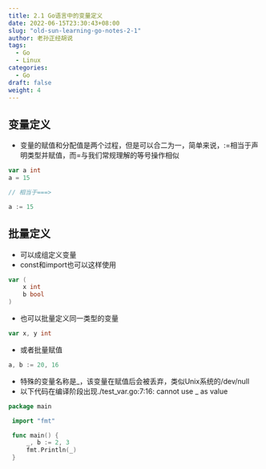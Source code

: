 ```yaml
---
title: 2.1 Go语言中的变量定义
date: 2022-06-15T23:30:43+08:00
slug: "old-sun-learning-go-notes-2-1"
author: 老孙正经胡说
tags:
  - Go
  - Linux
categories:
  - Go
draft: false
weight: 4
---
```


## 变量定义

- 变量的赋值和分配值是两个过程，但是可以合二为一，简单来说，:=相当于声明类型并赋值，而=与我们常规理解的等号操作相似

```go
var a int
a = 15

// 相当于===>

a := 15
```

## 批量定义

- 可以成组定义变量
- const和import也可以这样使用

```go
var (
    x int
    b bool
)
```

- 也可以批量定义同一类型的变量

```go
var x, y int
```

- 或者批量赋值

```go
a, b := 20, 16
```

- 特殊的变量名称是_，该变量在赋值后会被丢弃，类似Unix系统的/dev/null
- 以下代码在编译阶段出现./test_var.go:7:16: cannot use _ as value

```go
package main

 import "fmt"

 func main() {
     _, b := 2, 3
     fmt.Println(_)
 }
```
